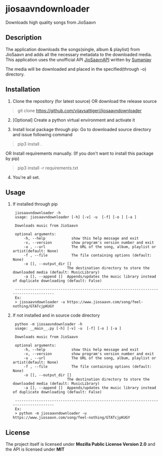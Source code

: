 # jiosaavndownloader
Downloads high quality songs from JioSaavn

## Description
The application downloads the songs(single, album & playlist) from JioSaavn and adds all the necessary metadata to the downloaded media. This application uses the unofficial API [JioSaavnAPI](https://github.com/cyberboysumanjay/JioSaavnAPI) written by [Sumanjay](https://github.com/cyberboysumanjay)

The media will be downloaded and placed in the specified(through -o) directory.

## Installation
1. Clone the repository (for latest source) OR download the release source

> git clone https://github.com/vijaysattigeri/jiosaavndownloader

2. [Optional] Create a python virtual environment and activate it

3. Install local package through pip: Go to downloaded source directory and issue following command

> pip3 install .

OR
Install requirements manually. (If you don't want to install this package by pip)

> pip3 install -r requirements.txt


4. You're all set.

## Usage
1. If installed through pip

        jiosaavndownloader -h
        usage: jiosaavndownloader [-h] [-v] -u  [-f] [-o ] [-a ]

        Downloads music from JioSaavn

        optional arguments:
            -h, --help            show this help message and exit
            -v, --version         show program's version number and exit
            -u , --url            The URL of the song, album, playlist or artist(default: None)
            -f , --file           The file containing options (default: None)
            -o [], --output_dir []
                                The destination directory to store the downloaded media (default: MusicLibrary)
            -a [], --append []  Appends/updates the music library instead of duplicate downloading (default: False)

        -------------------------------------------------------------------------------------
        Ex:
        > jiosaavndownloader -u https://www.jiosaavn.com/song/feel-nothing/GTATcjpKUGY


2. If not installed and in source code directory

        python -m jiosaavndownloader -h
        usage: __main__.py [-h] [-v] -u  [-f] [-o ] [-a ]

        Downloads music from JioSaavn

        optional arguments:
            -h, --help            show this help message and exit
            -v, --version         show program's version number and exit
            -u , --url            The URL of the song, album, playlist or artist(default: None)
            -f , --file           The file containing options (default: None)
            -o [], --output_dir []
                                The destination directory to store the downloaded media (default: MusicLibrary)
            -a [], --append []  Appends/updates the music library instead of duplicate downloading (default: False)

        -------------------------------------------------------------------------------------
        Ex:
        > python -m jiosaavndownloader -u https://www.jiosaavn.com/song/feel-nothing/GTATcjpKUGY
      
      
## License
The project itself is licensed under **Mozilla Public License Version 2.0** and the API is licensed under **MIT**
